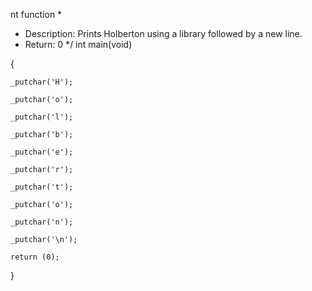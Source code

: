 nt function
 *
 * Description: Prints Holberton using a library followed by a new line.
 * Return: 0
 */
int main(void)

{

	_putchar('H');

	_putchar('o');

	_putchar('l');

	_putchar('b');

	_putchar('e');

	_putchar('r');

	_putchar('t');

	_putchar('o');

	_putchar('n');

	_putchar('\n');

	return (0);

}
